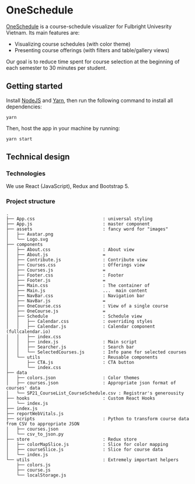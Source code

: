 # OneSchedule

[OneSchedule](https://npnkhoi.github.io/oneschedule) is a course-schedule visualizer for Fulbright Univesrity Vietnam. Its main features are:
- Visualizing course schedules (with color theme)
- Presenting course offerings (with filters and table/gallery views)

Our goal is to reduce time spent for course selection at the beginning of each semester to 30 minutes per student.

## Getting started

Install [NodeJS](https://nodejs.org/en/) and [Yarn](https://classic.yarnpkg.com/en/docs/install), then run the following command to install all dependencies:
```
yarn
```
Then, host the app in your machine by running:
```
yarn start
```

## Technical design
### Technologies
We use React (JavaScript), Redux and Bootstrap 5.
### Project structure
```
.
├── App.css                          : universal styling
├── App.js                           : master component
├── assets                           : fancy word for "images"
│   ├── Avatar.png                   
│   └── Logo.svg
├── components                       
│   ├── About.css                    : About view
│   ├── About.js                     =
│   ├── Contribute.js                : Contribute view
│   ├── Courses.css                  : Offerings view
│   ├── Courses.js                   =
│   ├── Footer.css                   : Footer
│   ├── Footer.js                    =
│   ├── Main.css                     : The container of 
│   ├── Main.js                      ...  main content
│   ├── NavBar.css                   : Navigation bar
│   ├── NavBar.js                    =
│   ├── OneCourse.css                : View of a single course
│   ├── OneCourse.js                 =
│   ├── Schedule                     : Schedule view
│   │   ├── Calendar.css             : overriding styles
│   │   ├── Calendar.js              : Calendar component (fullcalendar.io)
│   │   ├── index.css                
│   │   ├── index.js                 : Main script
│   │   ├── Searcher.js              : Search bar 
│   │   └── SelectedCourses.js       : Info pane for selected courses
│   └── utils                        : Reusable components
│       ├── CTA.js                   : CTA button
│       └── index.css                 
├── data
│   ├── colors.json                  : Color themes
│   ├── courses.json                 : Appropriate json format of courses' data
│   └── SP21_CourseList_CourseSchedule.csv : Registrar's generousity
├── hooks                            : Custom React Hooks
│   └── index.js
├── index.js                        
├── reportWebVitals.js
├── scripts                          : Python to transform course data from CSV to appropriate JSON
│   ├── courses.json
│   └── csv_to_json.py
├── store                            : Redux store
│   ├── colorMapSlice.js             : Slice for color mapping
│   ├── courseSlice.js               : Slice for course data
│   └── index.js
└── utils                            : Extremely important helpers
    ├── colors.js
    ├── course.js                   
    └── localStorage.js
```
